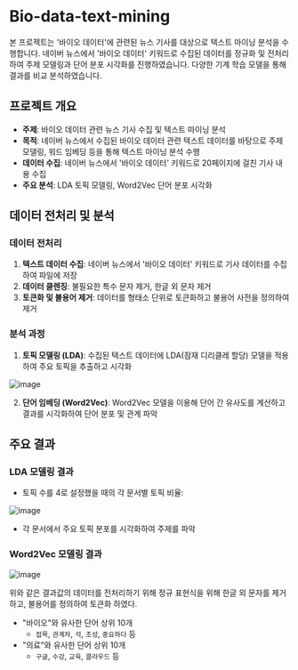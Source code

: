 # Bio-data-text-mining
본 프로젝트는 '바이오 데이터'에 관련된 뉴스 기사를 대상으로 텍스트 마이닝 분석을 수행합니다. 네이버 뉴스에서 '바이오 데이터' 키워드로 수집된 데이터를 정규화 및 전처리하여 주제 모델링과 단어 분포 시각화를 진행하였습니다. 다양한 기계 학습 모델을 통해 결과를 비교 분석하였습니다.

## 프로젝트 개요
- **주제**: 바이오 데이터 관련 뉴스 기사 수집 및 텍스트 마이닝 분석
- **목적**: 네이버 뉴스에서 수집된 바이오 데이터 관련 텍스트 데이터를 바탕으로 주제 모델링, 워드 임베딩 등을 통해 텍스트 마이닝 분석 수행
- **데이터 수집**: 네이버 뉴스에서 '바이오 데이터' 키워드로 20페이지에 걸친 기사 내용 수집
- **주요 분석**: LDA 토픽 모델링, Word2Vec 단어 분포 시각화

## 데이터 전처리 및 분석
### 데이터 전처리
1. **텍스트 데이터 수집**: 네이버 뉴스에서 '바이오 데이터' 키워드로 기사 데이터를 수집하여 파일에 저장
2. **데이터 클렌징**: 불필요한 특수 문자 제거, 한글 외 문자 제거
3. **토큰화 및 불용어 제거**: 데이터를 형태소 단위로 토큰화하고 불용어 사전을 정의하여 제거

### 분석 과정
1. **토픽 모델링 (LDA)**: 수집된 텍스트 데이터에 LDA(잠재 디리클레 할당) 모델을 적용하여 주요 토픽을 추출하고 시각화

![image](https://github.com/user-attachments/assets/00760c09-5fd5-4e4d-9c20-cd1a6943053f)

  
2. **단어 임베딩 (Word2Vec)**: Word2Vec 모델을 이용해 단어 간 유사도를 계산하고 결과를 시각화하여 단어 분포 및 관계 파악

## 주요 결과
### LDA 모델링 결과
- 토픽 수를 4로 설정했을 때의 각 문서별 토픽 비율:

![image](https://github.com/user-attachments/assets/dea45e3c-31f6-40d1-97c3-bd856eb019ad)


- 각 문서에서 주요 토픽 분포를 시각화하여 주제를 파악

### Word2Vec 모델링 결과

![image](https://github.com/user-attachments/assets/574b7da7-32eb-4dc7-bff0-15faa1bea809)


위와 같은 결과값의 데이터를 전처리하기 위해 정규 표현식을 위해 한글 외 문자를 제거하고, 
불용어를 정의하여 토큰화 하였다.

- "바이오"와 유사한 단어 상위 10개
  - `접목`, `관계자`, `석`, `조성`, `중요하다` 등
- "의료"와 유사한 단어 상위 10개
  - `구글`, `수강`, `교육`, `클라우드` 등

